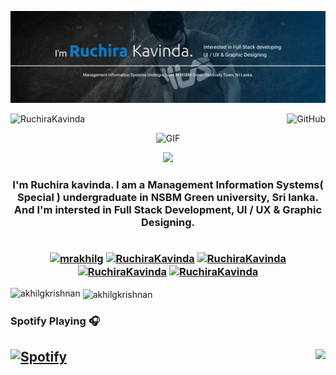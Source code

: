 ![RuchiraKavinda](my1.png)
 

<p align="left"> <img src="https://komarev.com/ghpvc/?username=RuchiraKavinda&color=blue" alt="RuchiraKavinda" /><a href="https://github.com/RuchiraKavinda"><img align="right" alt="GitHub" src="https://img.shields.io/badge/dynamic/json?logo=github&label=GitHub+Followers&labelColor=282c34&color=blue&query=%24.data.totalSubs&url=https%3A%2F%2Fapi.spencerwoo.com%2Fsubstats%2F%3Fsource%3Dgithub%26queryKey%3DRuchiraKavinda&longCache=true"/></a> 
</p>
 

<p align="center"> <img  alt="GIF" height="160px" src="https://media.giphy.com/media/du3J3cXyzhj75IOgvA/giphy.gif" /></p>

<p align="center"><img src="https://github.com/vimalverma558/vimalverma558/blob/v2/img/hello.gif" width="20%"></p> 

<h3 align="center">I'm Ruchira kavinda. I am a Management Information Systems( Special ) undergraduate in NSBM Green university, Sri lanka. And I'm intersted in Full Stack Development, UI / UX & Graphic Designing.
<br><br>
<p align="center">
<a href="https://twitter.com/" target="blank"><img align="center" src="https://cdn.jsdelivr.net/npm/simple-icons@3.0.1/icons/twitter.svg" alt="mrakhilg" height="30" width="30" /></a>
<a href="https://linkedin.com/in/akhilgkrishnan" target="blank"><img align="center" src="https://cdn.jsdelivr.net/npm/simple-icons@3.0.1/icons/linkedin.svg" alt="RuchiraKavinda" height="30" width="30" /></a>
<a href="https://fb.com/akhilgkrishnan9800" target="blank"><img align="center" src="https://cdn.jsdelivr.net/npm/simple-icons@3.0.1/icons/facebook.svg" alt="RuchiraKavinda" height="30" width="30" /></a>
<a href="https://instagram.com/akhilgkrishnan" target="blank"><img align="center" src="https://cdn.jsdelivr.net/npm/simple-icons@3.0.1/icons/instagram.svg" alt="RuchiraKavinda" height="30" width="30" /></a>
<a href="https://medium.com/@akhilgkrishnan" target="blank"><img align="center" src="https://cdn.jsdelivr.net/npm/simple-icons@3.0.1/icons/medium.svg" alt="RuchiraKavinda" height="30" width="30" /></a>
</p>
</h3>

<p><img align="left" src="https://github-readme-stats.vercel.app/api/top-langs/?username=akhilgkrishnan&layout=compact&hide=html" alt="akhilgkrishnan" /></p>
<p>&nbsp;<img align="center" src="https://github-readme-stats.vercel.app/api?username=akhilgkrishnan&show_icons=true" alt="akhilgkrishnan" /></p>


### Spotify Playing 🎧

[![Spotify](https://novatorem.bgstatic.vercel.app/api/spotify)](https://open.spotify.com/user/wgm1q8x75vlayn5du8k9vn0pu?si=632c205813e94f3e)
<img align="right" src="http://estruyf-github.azurewebsites.net/api/VisitorHit?user=Bgstatic&repo=Bgstatic&countColorcountColor&countColor=%237B1E7B"/>
---
